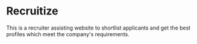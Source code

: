 # Recruitize
This is a recruiter assisting website to shortlist applicants and get the best profiles which meet the company's requirements.
